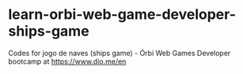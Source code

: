 # learn-orbi-web-game-developer-ships-game
Codes for jogo de naves (ships game) - Órbi Web Games Developer bootcamp at https://www.dio.me/en
